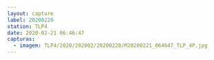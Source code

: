```yaml
---
layout: capture
label: 20200220
station: TLP4
date: 2020-02-21 06:46:47
capturas:
  - imagem: TLP4/2020/202002/20200220/M20200221_064647_TLP_4P.jpg
---
```

